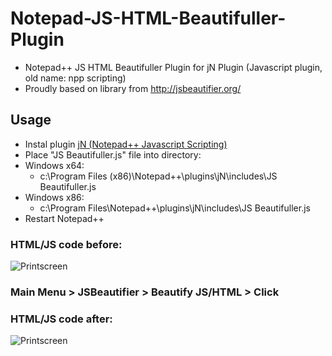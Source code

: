 # Notepad-JS-HTML-Beautifuller-Plugin
- Notepad++ JS HTML Beautifuller Plugin for jN Plugin (Javascript plugin, old name: npp scripting)
- Proudly based on library from http://jsbeautifier.org/

## Usage
- Instal plugin [jN (Notepad++ Javascript Scripting)](https://code.google.com/p/jn-npp-plugin/)
- Place "JS Beautifuller.js" file into directory:
 - Windows x64:
   - c:\Program Files (x86)\Notepad++\plugins\jN\includes\JS Beautifuller.js
 - Windows x86:
   - c:\Program Files\Notepad++\plugins\jN\includes\JS Beautifuller.js
- Restart Notepad++

### HTML/JS code before:
![Printscreen](https://raw.githubusercontent.com/tomFlidr/Notepad-JS-HTML-Beautifuller-Plugin/master/before.jpg)

### Main Menu > JSBeautifier > Beautify JS/HTML > Click

### HTML/JS code after:
![Printscreen](https://raw.githubusercontent.com/tomFlidr/Notepad-JS-HTML-Beautifuller-Plugin/master/after.jpg)
